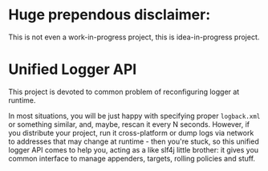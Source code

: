 # Huge prependous disclaimer:

This is not even a work-in-progress project, this is idea-in-progress 
project.
 
# Unified Logger API

This project is devoted to common problem of reconfiguring logger at 
runtime.

In most situations, you will be just happy with specifying proper 
`logback.xml` or something similar, and, maybe, rescan it every N 
seconds. However, if you distribute your project, run it cross-platform
or dump logs via network to addresses that may change at runtime - then
you're stuck, so this unified logger API comes to help you, acting as a
like slf4j little brother: it gives you common interface to manage 
appenders, targets, rolling policies and stuff.
